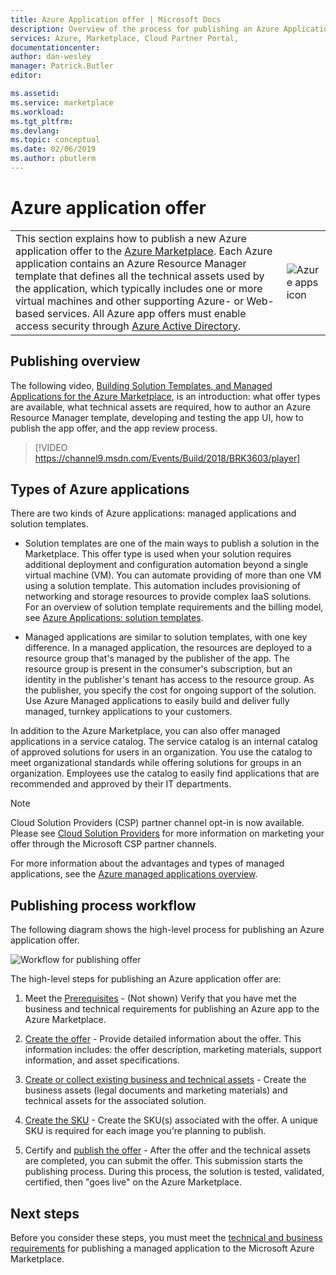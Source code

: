 ```yaml
---
title: Azure Application offer | Microsoft Docs
description: Overview of the process for publishing an Azure Application offer on the Azure Marketplace.
services: Azure, Marketplace, Cloud Partner Portal, 
documentationcenter:
author: dan-wesley
manager: Patrick.Butler  
editor:

ms.assetid: 
ms.service: marketplace
ms.workload: 
ms.tgt_pltfrm: 
ms.devlang: 
ms.topic: conceptual
ms.date: 02/06/2019
ms.author: pbutlerm
---
```


# Azure application offer

|    |    |
|-----------------------------------------------------------------|------------------------------------------|
| <div class="body"> This section explains how to publish a new Azure application offer to the [Azure Marketplace](https://azuremarketplace.microsoft.com).  Each Azure application contains an Azure Resource Manager template that defines all the technical assets used by the application, which typically includes one or more virtual machines and other supporting Azure- or Web-based services. All Azure app offers must enable access security through [Azure Active Directory](https://docs.microsoft.com/azure/active-directory/).  </div> | ![Azure apps icon](./media/azureapp-icon1.png)  |

## Publishing overview

The following video, [Building Solution Templates, and Managed Applications for the Azure Marketplace](https://channel9.msdn.com/Events/Build/2018/BRK3603), is an introduction: what offer types are available, what technical assets are required, how to author an Azure Resource Manager template, developing and testing the app UI, how to publish the app offer, and the app review process.

>[!VIDEO https://channel9.msdn.com/Events/Build/2018/BRK3603/player]


## Types of Azure applications

There are two kinds of Azure applications: managed applications and solution templates. 

- Solution templates are one of the main ways to publish a solution in the Marketplace. This offer type is used when your solution requires additional deployment and configuration automation beyond a single virtual machine (VM). You can automate providing of more than one VM using a solution template. This automation includes provisioning of networking and storage resources to provide complex IaaS solutions. For an overview of solution template requirements and the billing model, see [Azure Applications: solution templates](https://docs.microsoft.com/azure/marketplace/marketplace-solution-templates).

- Managed applications are similar to solution templates, with one key difference. In a managed application, the resources are deployed to a resource group that's managed by the publisher of the app. The resource group is present in the consumer's subscription, but an identity in the publisher's tenant has access to the resource group. As the publisher, you specify the cost for ongoing support of the solution. Use Azure Managed applications to easily build and deliver fully managed, turnkey applications to your customers.

In addition to the Azure Marketplace, you can also offer managed applications in a service catalog. The service catalog is an internal catalog of approved solutions for users in an organization. You use the catalog to meet organizational standards while offering solutions for groups in an organization. Employees use the catalog to easily find applications that are recommended and approved by their IT departments.

>[!Note]
>Cloud Solution Providers (CSP) partner channel opt-in is now available.  Please see [Cloud Solution Providers](../../cloud-solution-providers.md) for more information on marketing your offer through the Microsoft CSP partner channels.

For more information about the advantages and types of managed applications, see the [Azure managed applications overview](https://docs.microsoft.com/azure/managed-applications/overview).


## Publishing process workflow

The following diagram shows the high-level process for publishing an Azure application offer.

![Workflow for publishing offer](./media/new-offer-process.png)

The high-level steps for publishing an Azure application offer are:

1. Meet the [Prerequisites](./cpp-prerequisites.md) - (Not shown) Verify that you have met the business and technical requirements for publishing an Azure app to the Azure Marketplace. 

1. [Create the offer](./cpp-create-offer.md) - Provide detailed information about the offer. This information includes: the offer description, marketing materials, support information, and asset specifications.

1. [Create or collect existing business and technical assets](./cpp-create-technical-assets.md) - Create the business assets (legal documents and marketing materials) and technical assets for the associated solution.

1. [Create the SKU](./cpp-skus-tab.md) - Create the SKU(s) associated with the offer. A unique SKU is required for each image you're planning to publish.

1. Certify and [publish the offer](./cpp-publish-offer.md) - After the offer and the technical assets are completed, you can submit the offer. This submission starts the publishing process. During this process, the solution is tested, validated, certified, then "goes live" on the Azure Marketplace.

## Next steps

Before you consider these steps, you must meet the [technical and business requirements](./cpp-prerequisites.md) for publishing a managed application to the Microsoft Azure Marketplace.
